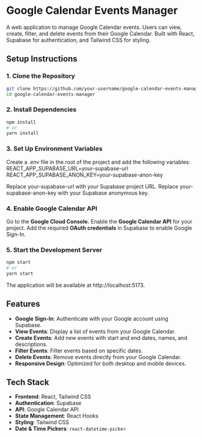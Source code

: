 # Google Calendar Events Manager

A web application to manage Google Calendar events. Users can view, create, filter, and delete events from their Google Calendar. Built with React, Supabase for authentication, and Tailwind CSS for styling.

## Setup Instructions

### 1. Clone the Repository
```bash
git clone https://github.com/your-username/google-calendar-events-manager.git
cd google-calendar-events-manager
```

### 2. Install Dependencies
```bash
npm install
# or
yarn install
```

### 3. Set Up Environment Variables
Create a .env file in the root of the project and add the following variables:
REACT_APP_SUPABASE_URL=your-supabase-url
REACT_APP_SUPABASE_ANON_KEY=your-supabase-anon-key

Replace your-supabase-url with your Supabase project URL.
Replace your-supabase-anon-key with your Supabase anonymous key.

### 4. Enable Google Calendar API
Go to the **Google Cloud Console.**
Enable the **Google Calendar API** for your project.
Add the required **OAuth credentials** in Supabase to enable Google Sign-In.

### 5. Start the Development Server
```bash
npm start
# or
yarn start
```
The application will be available at http://localhost:5173.

## Features
- **Google Sign-In**: Authenticate with your Google account using Supabase.
- **View Events**: Display a list of events from your Google Calendar.
- **Create Events**: Add new events with start and end dates, names, and descriptions.
- **Filter Events**: Filter events based on specific dates.
- **Delete Events**: Remove events directly from your Google Calendar.
- **Responsive Design**: Optimized for both desktop and mobile devices.

## Tech Stack
- **Frontend**: React, Tailwind CSS
- **Authentication**: Supabase
- **API**: Google Calendar API
- **State Management**: React Hooks
- **Styling**: Tailwind CSS
- **Date & Time Pickers**: `react-datetime-picker`
